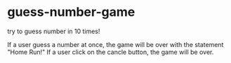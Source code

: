# guess-number-game
try to guess number in 10 times!

If a user guess a number at once, the game will be over with the statement "Home Run!"
If a user click on the cancle button, the game will be over.

